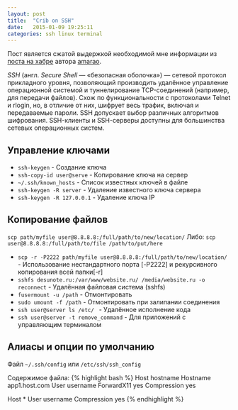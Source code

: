 ```yaml
---
layout: post
title:  "Crib on SSH"
date:   2015-01-09 19:25:11
categories: ssh linux terminal
---
```


Пост является сжатой выдержкой необходимой мне информации из [поста на хабре](http://habrahabr.ru/post/122445/) автора [amarao](http://habrahabr.ru/users/amarao/).

*SSH* (англ. *Secure Shell* — «безопасная оболочка») — сетевой протокол прикладного уровня, позволяющий производить удалённое управление операционной системой и туннелирование TCP-соединений (например, для передачи файлов). Схож по функциональности с протоколами Telnet и rlogin, но, в отличие от них, шифрует весь трафик, включая и передаваемые пароли. SSH допускает выбор различных алгоритмов шифрования. SSH-клиенты и SSH-серверы доступны для большинства сетевых операционных систем.

## Управление ключами
- `ssh-keygen` - Создание ключа
- `ssh-copy-id user@serve` - Копирование ключа на сервер
- `~/.ssh/known_hosts` - Список известных ключей в файле
- `ssh-keygen -R server` - Удаление известного ключа сервера
- `ssh-keygen -R 127.0.0.1` - Удаление ключа IP

## Копирование файлов
`scp path/myfile user@8.8.8.8:/full/path/to/new/location/`
Либо:
`scp user@8.8.8.8:/full/path/to/file /path/to/put/here`

- `scp -r -P2222 path/myfile user@8.8.8.8:/full/path/to/new/location/` - Использование нестандартного порта [-P2222] и рекурсивного копирования всей папки[-r]
- `sshfs desunote.ru:/var/www/website.ru/ /media/website.ru -o reconnect` - Удалённая файловая система (sshfs)
- `fusermount -u /path` - Отмонтировать
- `sudo umount -f /path` - Отмонтировать при залипании соединения
- `ssh user@server ls /etc/ ` - Удалённое исполнение кода
- `ssh user@server -t remove_command` - Для приложений с управляющим терминалом

## Алиасы и опции по умолчанию
Файл `~/.ssh/config`
или `/etc/ssh/ssh_config`

Содержимое файла:
{% highlight bash %}
Host hostname
	Hostname    app1.host.com
	User        username
	ForwardX11    yes
	Compression    yes

Host *
	User username
	Compression yes
{% endhighlight %}
